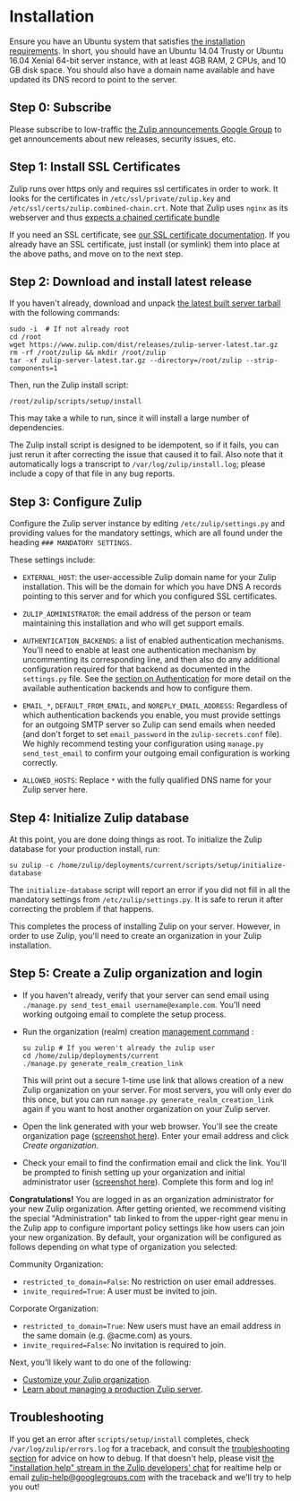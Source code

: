# Installation

Ensure you have an Ubuntu system that satisfies [the installation
requirements](prod-requirements.html).  In short, you should have an
Ubuntu 14.04 Trusty or Ubuntu 16.04 Xenial 64-bit server instance,
with at least 4GB RAM, 2 CPUs, and 10 GB disk space.  You should also
have a domain name available and have updated its DNS record to point
to the server.

## Step 0: Subscribe

Please subscribe to low-traffic [the Zulip announcements Google
Group](https://groups.google.com/forum/#!forum/zulip-announce) to get
announcements about new releases, security issues, etc.

## Step 1: Install SSL Certificates

Zulip runs over https only and requires ssl certificates in order to
work. It looks for the certificates in `/etc/ssl/private/zulip.key`
and `/etc/ssl/certs/zulip.combined-chain.crt`.  Note that Zulip uses
`nginx` as its webserver and thus [expects a chained certificate
bundle](http://nginx.org/en/docs/http/configuring_https_servers.html)

If you need an SSL certificate, see [our SSL certificate
documentation](ssl-certificates.html).  If you already have an SSL
certificate, just install (or symlink) them into place at the above
paths, and move on to the next step.

## Step 2: Download and install latest release

If you haven't already, download and unpack [the latest built server
tarball](https://www.zulip.com/dist/releases/zulip-server-latest.tar.gz)
with the following commands:

```
sudo -i  # If not already root
cd /root
wget https://www.zulip.com/dist/releases/zulip-server-latest.tar.gz
rm -rf /root/zulip && mkdir /root/zulip
tar -xf zulip-server-latest.tar.gz --directory=/root/zulip --strip-components=1
```

Then, run the Zulip install script:
```
/root/zulip/scripts/setup/install
```

This may take a while to run, since it will install a large number of
dependencies.

The Zulip install script is designed to be idempotent, so if it fails,
you can just rerun it after correcting the issue that caused it to
fail.  Also note that it automatically logs a transcript to
`/var/log/zulip/install.log`; please include a copy of that file in
any bug reports.

## Step 3: Configure Zulip

Configure the Zulip server instance by editing `/etc/zulip/settings.py` and
providing values for the mandatory settings, which are all found under the
heading `### MANDATORY SETTINGS`.

These settings include:

- `EXTERNAL_HOST`: the user-accessible Zulip domain name for your Zulip
  installation. This will be the domain for which you have DNS A records
  pointing to this server and for which you configured SSL certificates.

- `ZULIP_ADMINISTRATOR`: the email address of the person or team maintaining
  this installation and who will get support emails.

- `AUTHENTICATION_BACKENDS`: a list of enabled authentication
  mechanisms.  You'll need to enable at least one authentication
  mechanism by uncommenting its corresponding line, and then also do
  any additional configuration required for that backend as documented
  in the `settings.py` file.  See the [section on
  Authentication](prod-auth-first-login.html) for more detail on the
  available authentication backends and how to configure them.

- `EMAIL_*`, `DEFAULT_FROM_EMAIL`, and `NOREPLY_EMAIL_ADDRESS`:
  Regardless of which authentication backends you enable, you must
  provide settings for an outgoing SMTP server so Zulip can send
  emails when needed (and don't forget to set `email_password` in
  the `zulip-secrets.conf` file).  We highly recommend testing
  your configuration using `manage.py send_test_email` to confirm
  your outgoing email configuration is working correctly.

- `ALLOWED_HOSTS`: Replace `*` with the fully qualified DNS name for
  your Zulip server here.

## Step 4: Initialize Zulip database

At this point, you are done doing things as root.  To initialize the
Zulip database for your production install, run:

```
su zulip -c /home/zulip/deployments/current/scripts/setup/initialize-database
```

The `initialize-database` script will report an error if you did not
fill in all the mandatory settings from `/etc/zulip/settings.py`.  It
is safe to rerun it after correcting the problem if that happens.

This completes the process of installing Zulip on your server.
However, in order to use Zulip, you'll need to create an organization
in your Zulip installation.

## Step 5: Create a Zulip organization and login

* If you haven't already, verify that your server can send email using
`./manage.py send_test_email username@example.com`.  You'll need
working outgoing email to complete the setup process.

* Run the organization (realm) creation [management
command](prod-maintain-secure-upgrade.html#management-commands) :

  ```
  su zulip # If you weren't already the zulip user
  cd /home/zulip/deployments/current
  ./manage.py generate_realm_creation_link
  ```

  This will print out a secure 1-time use link that allows creation of a
  new Zulip organization on your server.  For most servers, you will
  only ever do this once, but you can run `manage.py
  generate_realm_creation_link` again if you want to host another
  organization on your Zulip server.

* Open the link generated with your web browser. You'll see the create
organization page ([screenshot here](_static/zulip-create-realm.png)).
Enter your email address and click *Create organization*.

* Check your email to find the confirmation email and click the
link. You'll be prompted to finish setting up your organization and
initial administrator user ([screenshot
here](_static/zulip-create-user-and-org.png)).  Complete this form and
log in!

**Congratulations!** You are logged in as an organization
administrator for your new Zulip organization.  After getting
oriented, we recommend visiting the special "Administration" tab
linked to from the upper-right gear menu in the Zulip app to configure
important policy settings like how users can join your new
organization. By default, your organization will be configured as
follows depending on what type of organization you selected:

Community Organization:
* `restricted_to_domain=False`: No restriction on user email addresses.
* `invite_required=True`: A user must be invited to join.

Corporate Organization:
* `restricted_to_domain=True`: New users must have an email address in the same domain (e.g. @acme.com) as yours.
* `invite_required=False`: No invitation is required to join.

Next, you'll likely want to do one of the following:

* [Customize your Zulip organization](prod-customize.html).
* [Learn about managing a production Zulip server](prod-maintain-secure-upgrade.html).

## Troubleshooting

If you get an error after `scripts/setup/install` completes, check
`/var/log/zulip/errors.log` for a traceback, and consult the
[troubleshooting section](prod-troubleshooting.html) for advice on
how to debug.  If that doesn't help, please visit [the "installation
help" stream in the Zulip developers'
chat](https://zulip.tabbott.net/#narrow/stream/installation.20help)
for realtime help or email zulip-help@googlegroups.com with the
traceback and we'll try to help you out!
